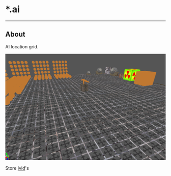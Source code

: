 # *.ai

___

## About

AI location grid.

![alt text centered](images/ai-map.png)

Store [lvid](../../../glossary/ai/lvid.md)'s
